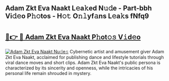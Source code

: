 ## Adam Zkt Eva Naakt L𝚎a𝚔ed N𝚞𝚍e - Part-bbh Vi𝚍𝚎o P𝚑𝚘tos - H𝚘𝚝 O𝚗𝚕yf𝚊ns L𝚎a𝚔s fNfq9

# <h2><a href="http://kfa81c.oniu.top/?m=Adam+Zkt+Eva+Naakt">🔗👉 🔴 Adam Zkt Eva Naakt P𝚑ot𝚘𝚜 V𝚒d𝚎o</a></h2>

[![Adam Zkt Eva Naakt Nu𝚍e𝚜](https://i.imgur.com/0qMVB7G.gif)](http://kfa81c.oniu.top/?m=Adam+Zkt+Eva+Naakt)
Cybernetic artist and amusement giver Adam Zkt Eva Naakt, acclaimed for publishing dance and lifestyle tutorials through viral dance moves and short clips. Adam Zkt Eva Naakt's public persona is characterized by its sincerity and openness, while the intricacies of his personal life remain shrouded in mystery.  

